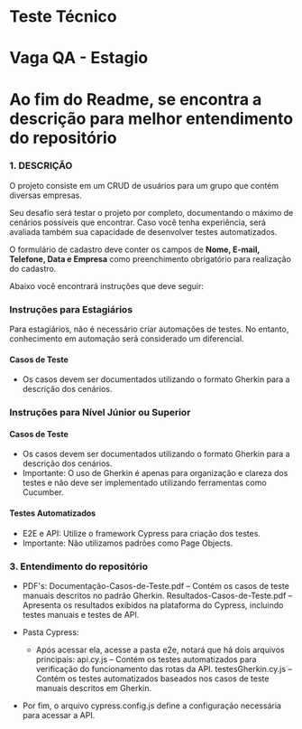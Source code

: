 # Teste Técnico
# Vaga QA - Estagio
# Ao fim do Readme, se encontra a descrição para melhor entendimento do repositório

### 1. DESCRIÇÃO
O projeto consiste em um CRUD de usuários para um grupo que contém diversas empresas.

Seu desafio será testar o projeto por completo, documentando o máximo de cenários possíveis que encontrar. Caso você tenha experiência, será avaliada também sua capacidade de desenvolver testes automatizados.

O formulário de cadastro deve conter os campos de **Nome, E-mail, Telefone, Data e Empresa** como preenchimento obrigatório para realização do cadastro.

Abaixo você encontrará instruções que deve seguir:

### Instruções para Estagiários
Para estagiários, não é necessário criar automações de testes. No entanto, conhecimento em automação será considerado um diferencial.

#### Casos de Teste
- Os casos devem ser documentados utilizando o formato Gherkin para a descrição dos cenários.

### Instruções para Nível Júnior ou Superior
#### Casos de Teste
- Os casos devem ser documentados utilizando o formato Gherkin para a descrição dos cenários.
- Importante: O uso de Gherkin é apenas para organização e clareza dos testes e não deve ser implementado utilizando ferramentas como Cucumber.

#### Testes Automatizados
- E2E e API: Utilize o framework Cypress para criação dos testes.
- Importante: Não utilizamos padrões como Page Objects.

### 3. Entendimento do repositório
- PDF's:
    Documentação-Casos-de-Teste.pdf – Contém os casos de teste manuais descritos no padrão Gherkin.
    Resultados-Casos-de-Teste.pdf – Apresenta os resultados exibidos na plataforma do Cypress, incluindo testes manuais e testes de API.

- Pasta Cypress:
    - Após acessar ela, acesse a pasta e2e, notará que há dois arquivos principais:
        api.cy.js – Contém os testes automatizados para verificação do funcionamento das rotas da API.
        testesGherkin.cy.js – Contém os testes automatizados baseados nos casos de teste manuais descritos em Gherkin.
      
- Por fim, o arquivo cypress.config.js define a configuração necessária para acessar a API.
